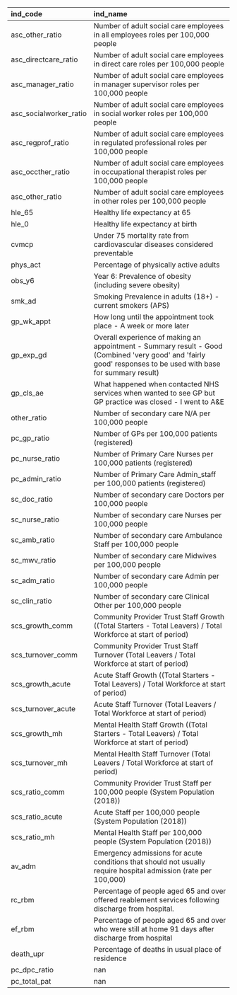 | ind_code               | ind_name                                                                                                                                                        |
|:-----------------------|:----------------------------------------------------------------------------------------------------------------------------------------------------------------|
| asc_other_ratio        | Number of adult social care employees in all employees roles per 100,000 people                                                                                 |
| asc_directcare_ratio   | Number of adult social care employees in direct care roles per 100,000 people                                                                                   |
| asc_manager_ratio      | Number of adult social care employees in manager supervisor roles per 100,000 people                                                                            |
| asc_socialworker_ratio | Number of adult social care employees in social worker roles per 100,000 people                                                                                 |
| asc_regprof_ratio      | Number of adult social care employees in regulated professional roles per 100,000 people                                                                        |
| asc_occther_ratio      | Number of adult social care employees in occupational therapist roles per 100,000 people                                                                        |
| asc_other_ratio        | Number of adult social care employees in other roles per 100,000 people                                                                                         |
| hle_65                 | Healthy life expectancy at 65                                                                                                                                   |
| hle_0                  | Healthy life expectancy at birth                                                                                                                                |
| cvmcp                  | Under 75 mortality rate from cardiovascular diseases considered preventable                                                                                     |
| phys_act               | Percentage of physically active adults                                                                                                                          |
| obs_y6                 | Year 6: Prevalence of obesity (including severe obesity)                                                                                                        |
| smk_ad                 | Smoking Prevalence in adults (18+) - current smokers (APS)                                                                                                      |
| gp_wk_appt             | How long until the appointment took place - A week or more later                                                                                                |
| gp_exp_gd              | Overall experience of making an appointment - Summary result - Good (Combined 'very good' and 'fairly good' responses  to be used with base for summary result) |
| gp_cls_ae              | What happened when contacted NHS services when wanted to see GP but GP practice was closed - I went to A&E                                                      |
| other_ratio            | Number of secondary care N/A per 100,000 people                                                                                                                 |
| pc_gp_ratio            | Number of GPs per 100,000 patients (registered)                                                                                                                 |
| pc_nurse_ratio         | Number of Primary Care Nurses per 100,000 patients (registered)                                                                                                 |
| pc_admin_ratio         | Number of Primary Care Admin_staff per 100,000 patients (registered)                                                                                            |
| sc_doc_ratio           | Number of secondary care Doctors per 100,000 people                                                                                                             |
| sc_nurse_ratio         | Number of secondary care Nurses per 100,000 people                                                                                                              |
| sc_amb_ratio           | Number of secondary care Ambulance Staff per 100,000 people                                                                                                     |
| sc_mwv_ratio           | Number of secondary care Midwives per 100,000 people                                                                                                            |
| sc_adm_ratio           | Number of secondary care Admin per 100,000 people                                                                                                               |
| sc_clin_ratio          | Number of secondary care Clinical Other per 100,000 people                                                                                                      |
| scs_growth_comm        | Community Provider Trust Staff Growth ((Total Starters - Total Leavers) / Total Workforce at start of period)                                                   |
| scs_turnover_comm      | Community Provider Trust Staff Turnover (Total Leavers / Total Workforce at start of period)                                                                    |
| scs_growth_acute       | Acute Staff Growth ((Total Starters - Total Leavers) / Total Workforce at start of period)                                                                      |
| scs_turnover_acute     | Acute Staff Turnover (Total Leavers / Total Workforce at start of period)                                                                                       |
| scs_growth_mh          | Mental Health Staff Growth ((Total Starters - Total Leavers) / Total Workforce at start of period)                                                              |
| scs_turnover_mh        | Mental Health Staff Turnover (Total Leavers / Total Workforce at start of period)                                                                               |
| scs_ratio_comm         | Community Provider Trust Staff per 100,000 people (System Population (2018))                                                                                    |
| scs_ratio_acute        | Acute Staff per 100,000 people (System Population (2018))                                                                                                       |
| scs_ratio_mh           | Mental Health Staff per 100,000 people (System Population (2018))                                                                                               |
| av_adm                 | Emergency admissions for acute conditions that should not usually require hospital admission (rate per 100,000)                                                 |
| rc_rbm                 | Percentage of people aged 65 and over offered reablement services following discharge from hospital.                                                            |
| ef_rbm                 | Percentage of people  aged 65 and over who were still at home 91 days after discharge from hospital                                                             |
| death_upr              | Percentage of deaths in usual place of residence                                                                                                                |
| pc_dpc_ratio           | nan                                                                                                                                                             |
| pc_total_pat           | nan                                                                                                                                                             |
